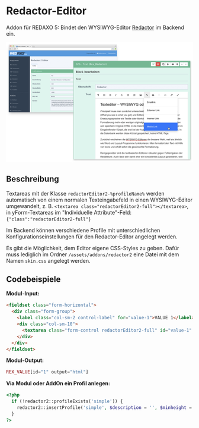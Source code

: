 Redactor-Editor
===============

Addon für REDAXO 5: Bindet den WYSIWYG-Editor [Redactor](http://imperavi.com/redactor/) im Backend ein.

![Screenshot](https://raw.githubusercontent.com/FriendsOfREDAXO/redactor2/assets/redactor2.png)

## Beschreibung

Textareas mit der Klasse `redactorEditor2-%profileName%` werden automatisch von einem normalen Texteingabefeld in einen WYSIWYG-Editor umgewandelt, z. B. `<textarea class="redactorEditor2-full"></textarea>`, in yForm-Textareas im "Individuelle Attribute"-Feld: `{"class":"redactorEditor2-full"}`

Im Backend können verschiedene Profile mit unterschiedlichen Konfigurationseinstellungen für den Redactor-Editor angelegt werden.

Es gibt die Möglichkeit, dem Editor eigene CSS-Styles zu geben. Dafür muss lediglich im Ordner `/assets/addons/redactor2` eine Datei mit dem Namen `skin.css` angelegt werden.

## Codebeispiele

__Modul-Input:__

```html
<fieldset class="form-horizontal">
  <div class="form-group">
    <label class="col-sm-2 control-label" for="value-1">VALUE 1</label>
    <div class="col-sm-10">
      <textarea class="form-control redactorEditor2-full" id="value-1" name="REX_INPUT_VALUE[1]">REX_VALUE[1]</textarea>
    </div>
  </div>
</fieldset>
```

__Modul-Output:__

```php
REX_VALUE[id="1" output="html"]
```

__Via Modul oder AddOn ein Profil anlegen:__

```php
<?php
  if (!redactor2::profileExists('simple')) {
    redactor2::insertProfile('simple', $description = '', $minheight = '300', $maxheight = '800', $urltype = 'relative', $characterlimit = 0, $toolbarfixed = 0, $shortcuts = 0, $linkify = 1, $redactorPlugins = '');
  }
?>
```

